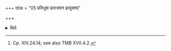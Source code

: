 +++
title = "05 प्रतिधुषा प्रातःसवन इत्युक्तम्"

+++

<details><summary>थिते</summary>

5. It has been said, “By means of fresh milk (the Adhvaryu) stirs the Soma at the time of the morning-pressing...."[^1]  

[^1]: Cp. XIV.24.14; see also TMB XVII.4.2.  
</details>
